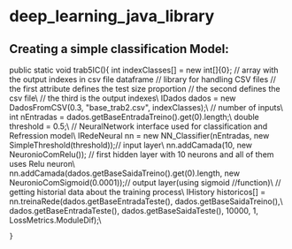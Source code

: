 # deep_learning_java_library

<h2>Creating a simple classification Model:</h2>
 public static void trab5IC(){  
        int indexClasses[] = new int[]{0}; // array with the output indexes in csv file dataframe  
        // library for handling CSV files  
        // the first attribute defines the test size proportion  
        // the second defines the csv file\
        // the third is the output indexes\
        IDados dados = new DadosFromCSV(0.3, "base_trab2.csv", indexClasses);\
        // number of inputs\
        int nEntradas = dados.getBaseEntradaTreino().get(0).length;\
        double threshold = 0.5;\
        // NeuralNetwork interface used for classification and Refression model\
        IRedeNeural nn = new NN_Classifier(nEntradas, new SimpleThreshold(threshold));// input layer\
        nn.addCamada(10, new NeuronioComRelu()); // first hidden layer with 10 neurons and all of them uses Relu neuron\
        nn.addCamada(dados.getBaseSaidaTreino().get(0).length, new NeuronioComSigmoid(0.0001));// output layer(using sigmoid      //function)\
        // getting historial data about the training process\
        IHistory historicos[] = nn.treinaRede(dados.getBaseEntradaTeste(), dados.getBaseSaidaTreino(),\
                dados.getBaseEntradaTeste(), dados.getBaseSaidaTeste(), 10000, 1, LossMetrics.ModuleDif);\

    }
